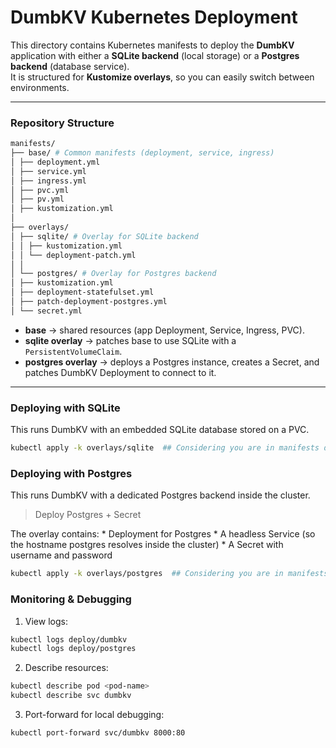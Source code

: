 # DumbKV Kubernetes Deployment

This directory contains Kubernetes manifests to deploy the **DumbKV** application with either a **SQLite backend** (local storage) or a **Postgres backend** (database service).  
It is structured for **Kustomize overlays**, so you can easily switch between environments.

---

### Repository Structure

```bash
manifests/
├── base/ # Common manifests (deployment, service, ingress)
│ ├── deployment.yml
│ ├── service.yml
│ ├── ingress.yml
│ ├── pvc.yml
│ ├── pv.yml
│ ├── kustomization.yml
│
├── overlays/
│ ├── sqlite/ # Overlay for SQLite backend
│ │ ├── kustomization.yml
│ │ └── deployment-patch.yml
│ │
│ └── postgres/ # Overlay for Postgres backend
│ ├── kustomization.yml
│ ├── deployment-statefulset.yml
│ ├── patch-deployment-postgres.yml
│ └── secret.yml
```

- **base** → shared resources (app Deployment, Service, Ingress, PVC).  
- **sqlite overlay** → patches base to use SQLite with a `PersistentVolumeClaim`.  
- **postgres overlay** → deploys a Postgres instance, creates a Secret, and patches DumbKV Deployment to connect to it.  

---

### Deploying with SQLite

This runs DumbKV with an embedded SQLite database stored on a PVC.

```bash
kubectl apply -k overlays/sqlite  ## Considering you are in manifests directory

```

### Deploying with Postgres

This runs DumbKV with a dedicated Postgres backend inside the cluster.

> Deploy Postgres + Secret

The overlay contains:
    * Deployment for Postgres
    * A headless Service (so the hostname postgres resolves inside the cluster)
    * A Secret with username and password

```bash
kubectl apply -k overlays/postgres  ## Considering you are in manifests directory

```
### Monitoring & Debugging

1. View logs:

```bash
kubectl logs deploy/dumbkv
kubectl logs deploy/postgres
```

2. Describe resources:

```bash
kubectl describe pod <pod-name>
kubectl describe svc dumbkv
```

3. Port-forward for local debugging:

```bash
kubectl port-forward svc/dumbkv 8000:80
```



